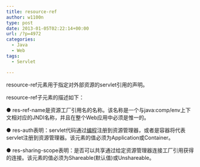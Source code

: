 ```yaml
---
title: resource-ref
author: w1100n
type: post
date: 2013-01-05T02:22:14+00:00
url: /?p=4972
categories:
  - Java
  - Web
tags:
  - Servlet

---
```

resource-ref元素用于指定对外部资源的servlet引用的声明。


<!ELEMENT resource-ref (description?, res-ref-name,


res-type, res-auth, res-sharing-scope?)>


<!ELEMENT description (#PCDATA)>


<!ELEMENT res-ref-name (#PCDATA)>


<!ELEMENT res-type (#PCDATA)>


<!ELEMENT res-auth (#PCDATA)>


<!ELEMENT res-sharing-scope (#PCDATA)>


resource-ref子元素的描述如下：


● res-ref-name是资源工厂引用名的名称。该名称是一个与java:comp/env上下文相对应的JNDI名称，并且在整个Web应用中必须是惟一的。


● res-auth表明：servlet代码通过<a href="http://baike.baidu.com/view/3281.htm" target="_blank">编程</a>注册到资源管理器，或者是容器将代表servlet注册到资源管理器。该元素的值必须为Application或Container。


● res-sharing-scope表明：是否可以共享通过给定资源管理器连接工厂引用获得的连接。该元素的值必须为Shareable(默认值)或Unshareable。